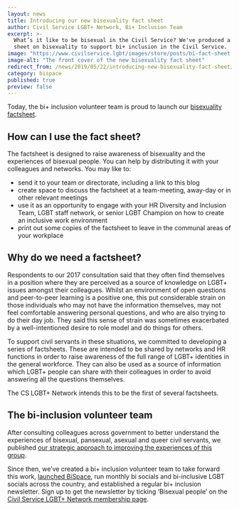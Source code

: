 ```yaml
---
layout: news
title: Introducing our new bisexuality fact sheet
author: Civil Service LGBT+ Network, Bi+ Inclusion Team
excerpt: >-
  What’s it like to be bisexual in the Civil Service? We've produced a new fact 
  sheet on bisexuality to support bi+ inclusion in the Civil Service.
image: "https://www.civilservice.lgbt/images/store/posts/bi-fact-sheet.png"
image-alt: "The front cover of the new bisexuality fact sheet"
redirect_from: /news/2019/05/22/introducing-new-bisexuality-fact-sheet/
category: bispace
published: true
preview: false
---
```

  
Today, the bi+ inclusion volunteer team is proud to launch our [bisexuality factsheet](/publication/bi-fact-sheet).

## How can I use the fact sheet?

The factsheet is designed to raise awareness of bisexuality and the experiences of bisexual people. You can help by distributing it with your colleagues and networks.
You may like to:

- send it to your team or directorate, including a link to this blog
- create space to discuss the factsheet at a team-meeting, away-day or in other relevant meetings
- use it as an opportunity to engage with your HR Diversity and Inclusion Team, LGBT staff network, or senior LGBT Champion on how to create an inclusive work environment
- print out some copies of the factsheet to leave in the communal areas of your workplace
 
## Why do we need a factsheet?
 
Respondents to our 2017 consultation said that they often find themselves in a position where they are perceived as a source of knowledge on LGBT+ issues amongst their colleagues. Whilst an environment of open questions and peer-to-peer learning is a positive one, this put considerable strain on those individuals who may not have the information themselves, may not feel comfortable answering personal questions, and who are also trying to do their day job. They said this sense of strain was sometimes exacerbated by a well-intentioned desire to role model and do things for others.

To support civil servants in these situations, we committed to developing a series of factsheets. These are intended to be shared by networks and HR functions in order to raise awareness of the full range of LGBT+ identities in the general workforce. They can also be used as a source of information which LGBT+ people can share with their colleagues in order to avoid answering all the questions themselves.

The CS LGBT+ Network intends this to be the first of several factsheets.
 
## The bi-inclusion volunteer team
 
After consulting colleagues across government to better understand the experiences of bisexual, pansexual, asexual and queer civil servants, we published [our strategic approach to improving the experiences of this group](/publication/improving-the-experiences-of-bisexual-civil-servants/).

Since then, we’ve created a bi+ inclusion volunteer team to take forward this work, [launched BiSpace](/2018/09/30/join-us-at-bispace), run monthly bi socials and bi-inclusive LGBT socials across the country, and established a regular bi+ inclusion newsletter. Sign up to get the newsletter by ticking ‘Bisexual people’ on the [Civil Service LGBT+ Network membership page](/join-us/).
 
